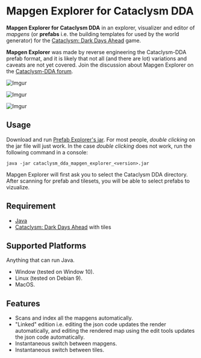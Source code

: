 # Mapgen Explorer for Cataclysm DDA

**Mapgen Explorer for Cataclysm DDA** in an explorer, visualizer and editor of *mapgens* (or **prefabs** i.e. the building templates for used by the world generator) for the [Cataclysm: Dark Days Ahead](https://github.com/CleverRaven/Cataclysm-DDA) game.

**Mapgen Explorer** was made by reverse engineering the Cataclysm-DDA prefab format, and it is likely that not all (and there are lot) variations and caveats are not yet covered. Join the discussion about Mapgen Explorer on the [Cataclysm-DDA forum](https://discourse.cataclysmdda.org/t/prefab-explorer/15347).

![Imgur](https://i.imgur.com/R0oR6r0.png)

![Imgur](https://i.imgur.com/3uvPtPu.png)

![Imgur](https://i.imgur.com/pyIAq12.png)

## Usage

Download and run [Prefab Explorer's jar](https://github.com/achoum/cataclysm_dda_mapgen_explorer/releases). For most people, *double clicking* on the jar file will just work. In the case *double clicking* does not work, run the following command in a console:

~~~~
java -jar cataclysm_dda_mapgen_explorer_<version>.jar
~~~~

Mapgen Explorer will first ask you to select the Cataclysm DDA directory. After scanning for prefab and tilesets, you will be able to select prefabs to vizualize.

## Requirement
- [Java](https://java.com/en/download/)
- [Cataclysm: Dark Days Ahead](https://github.com/CleverRaven/Cataclysm-DDA) with tiles

## Supported Platforms
Anything that can run Java.

- Window (tested on Window 10).
- Linux (tested on Debian 9).
- MacOS.

## Features

- Scans and index all the mapgens automatically.
- "Linked" edition i.e. editing the json code updates the render automatically, and editing the rendered map using the edit tools updates the json code automatically.
- Instantaneous switch between mapgens. 
- Instantaneous switch between tiles. 